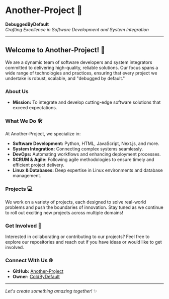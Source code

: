 

# Another-Project 🚀

**DebuggedByDefault**  
*Crafting Excellence in Software Development and System Integration*

---

## Welcome to Another-Project! 👋

We are a dynamic team of software developers and system integrators committed to delivering high-quality, reliable solutions. Our focus spans a wide range of technologies and practices, ensuring that every project we undertake is robust, scalable, and "debugged by default."

### About Us
- **Mission:** To integrate and develop cutting-edge software solutions that exceed expectations.

### What We Do 🛠️
At Another-Project, we specialize in:

- **Software Development:** Python, HTML, JavaScript, Next.js, and more.
- **System Integration:** Connecting complex systems seamlessly.
- **DevOps:** Automating workflows and enhancing deployment processes.
- **SCRUM & Agile:** Following agile methodologies to ensure timely and efficient project delivery.
- **Linux & Databases:** Deep expertise in Linux environments and database management.

### Projects 💻
We work on a variety of projects, each designed to solve real-world problems and push the boundaries of innovation. Stay tuned as we continue to roll out exciting new projects across multiple domains!

### Get Involved 🤝
Interested in collaborating or contributing to our projects? Feel free to explore our repositories and reach out if you have ideas or would like to get involved.

### Connect With Us 🌐
- **GitHub:** [Another-Project](https://github.com/Another-Project)
- **Owner:** [ColdByDefault](https://github.com/ColdByDefault)

---

*Let's create something amazing together!* ✨

